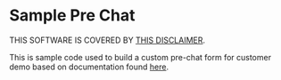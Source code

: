 # Sample Pre Chat

THIS SOFTWARE IS COVERED BY [THIS DISCLAIMER](https://raw.githubusercontent.com/thedges/Disclaimer/master/disclaimer.txt).

This is sample code used to build a custom pre-chat form for customer demo based on documentation found [here](https://developer.salesforce.com/docs/atlas.en-us.snapins_web_dev.meta/snapins_web_dev/snapins_web_lightning_components_prechat_sample_aura.htm). 
